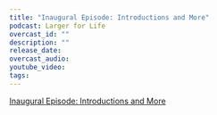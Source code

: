 ```yaml
---
title: "Inaugural Episode: Introductions and More"
podcast: Larger for Life
overcast_id: ""
description: ""
release_date: 
overcast_audio: 
youtube_video: 
tags:
---
```

[Inaugural Episode: Introductions and More](https://largerforlife.podbean.com/e/inaugural-episode-introductions-and-more/)